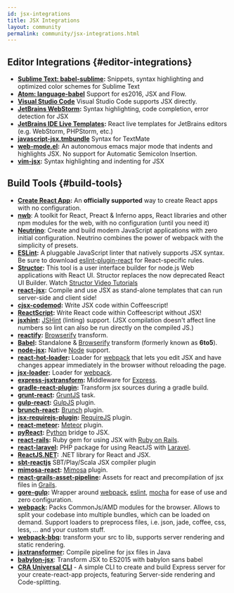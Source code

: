 ```yaml
---
id: jsx-integrations
title: JSX Integrations
layout: community
permalink: community/jsx-integrations.html
---
```


## Editor Integrations {#editor-integrations}

* **[Sublime Text: babel-sublime](https://github.com/babel/babel-sublime):** Snippets, syntax highlighting and optimized color schemes for Sublime Text
* **[Atom: language-babel](https://atom.io/packages/language-babel)** Support for es2016, JSX and Flow.
* **[Visual Studio Code](https://code.visualstudio.com/updates/vFebruary#_languages-javascript)** Visual Studio Code supports JSX directly.
* **[JetBrains WebStorm](https://www.jetbrains.com/webstorm/):** Syntax highlighting, code completion, error detection for JSX
* **[JetBrains IDE Live Templates](https://github.com/Minwe/jetbrains-react):** React live templates for JetBrains editors (e.g. WebStorm, PHPStorm, etc.)
* **[javascript-jsx.tmbundle](https://github.com/jjeising/javascript-jsx.tmbundle)** Syntax for TextMate
* **[web-mode.el](http://web-mode.org):** An autonomous emacs major mode that indents and highlights JSX. No support for Automatic Semicolon Insertion.
* **[vim-jsx](https://github.com/mxw/vim-jsx):** Syntax highlighting and indenting for JSX

## Build Tools {#build-tools}

* **[Create React App](https://github.com/facebookincubator/create-react-app):** An **officially supported** way to create React apps with no configuration.
* **[nwb](https://github.com/insin/nwb)**: A toolkit for React, Preact & Inferno apps, React libraries and other npm modules for the web, with no configuration (until you need it)
* **[Neutrino](https://neutrino.js.org/)**: Create and build modern JavaScript applications with zero initial configuration. Neutrino combines the power of webpack with the simplicity of presets.
* **[ESLint](https://eslint.org/):** A pluggable JavaScript linter that natively supports JSX syntax. Be sure to download [eslint-plugin-react](https://npmjs.com/package/eslint-plugin-react) for React-specific rules.
* **[Structor](https://www.npmjs.com/package/structor):** This tool is a user interface builder for node.js Web applications with React UI. Structor replaces the now deprecated React UI Builder. Watch [Structor Video Tutorials](https://youtu.be/z96xYa51EWI?list=PLAcaUOtEwjoR_U6eE2HQEXwkefeVESix1)
* **[react-jsx](https://github.com/bigpipe/react-jsx):** Compile and use JSX as stand-alone templates that can run server-side and client side!
* **[cjsx-codemod](https://github.com/jsdf/cjsx-codemod):** Write JSX code within Coffeescript!
* **[ReactScript](https://github.com/1j01/react-script):** Write React code within Coffeescript without JSX!
* **[jsxhint](https://npmjs.org/package/jsxhint):** [JSHint](http://jshint.com/) (linting) support. (JSX compilation doesn't affect line numbers so lint can also be run directly on the compiled JS.)
* **[reactify](https://npmjs.org/package/reactify):** [Browserify](http://browserify.org/) transform.
* **[Babel](https://babeljs.io/):** Standalone & [Browserify](http://browserify.org/) transform (formerly known as **6to5**).
* **[node-jsx](https://npmjs.org/package/node-jsx):** Native [Node](https://nodejs.org/) support.
* **[react-hot-loader](https://gaearon.github.io/react-hot-loader/):** Loader for [webpack](https://webpack.github.io/) that lets you edit JSX and have changes appear immediately in the browser without reloading the page.
* **[jsx-loader](https://npmjs.org/package/jsx-loader):** Loader for [webpack](https://webpack.github.io/).
* **[express-jsxtransform](https://www.npmjs.org/package/express-jsxtransform):** Middleware for [Express](https://www.npmjs.org/package/express).
* **[gradle-react-plugin](https://github.com/ehirsch/gradle-react-plugin):** Transform jsx sources during a gradle build.
* **[grunt-react](https://npmjs.org/package/grunt-react):** [GruntJS](https://gruntjs.com/) task.
* **[gulp-react](https://npmjs.org/package/gulp-react):** [GulpJS](https://gulpjs.com/) plugin.
* **[brunch-react](https://www.npmjs.org/package/react-brunch):** [Brunch](https://brunch.io/) plugin.
* **[jsx-requirejs-plugin](https://github.com/philix/jsx-requirejs-plugin):** [RequireJS](https://requirejs.org/) plugin.
* **[react-meteor](https://github.com/benjamn/react-meteor):** [Meteor](https://www.meteor.com/) plugin.
* **[pyReact](https://github.com/facebook/react-python):** [Python](https://www.python.org/) bridge to JSX.
* **[react-rails](https://github.com/facebook/react-rails):** Ruby gem for using JSX with [Ruby on Rails](https://rubyonrails.org/).
* **[react-laravel](https://github.com/talyssonoc/react-laravel):** PHP package for using ReactJS with [Laravel](https://laravel.com/).
* **[ReactJS.NET](https://reactjs.net/):** .NET library for React and JSX.
* **[sbt-reactjs](https://github.com/ddispaltro/sbt-reactjs)** SBT/Play/Scala JSX compiler plugin
* **[mimosa-react](https://github.com/dbashford/mimosa-react):** [Mimosa](http://mimosa.io) plugin.
* **[react-grails-asset-pipeline](https://github.com/peh/react-grails-asset-pipeline):** Assets for react and precompilation of jsx files in [Grails](https://grails.org/).
* **[gore-gulp](https://github.com/goreutils/gore-gulp):** Wrapper around [webpack](https://webpack.github.io/), [eslint](https://eslint.org/), [mocha](https://mochajs.org/) for ease of use and zero configuration.
* **[webpack](https://github.com/webpack/webpack):** Packs CommonJs/AMD modules for the browser. Allows to split your codebase into multiple bundles, which can be loaded on demand. Support loaders to preprocess files, i.e. json, jade, coffee, css, less, ... and your custom stuff.
* **[webpack-bbq](https://github.com/wenbing/webpack-bbq):** transform your src to lib, supports server rendering and static rendering.
* **[jsxtransformer](https://github.com/cronn-de/jsxtransformer):** Compile pipeline for jsx files in Java
* **[babylon-jsx](https://github.com/marionebl/babylon-jsx)**: Transform JSX to ES2015 with babylon sans babel
* **[CRA Universal CLI](https://github.com/antonybudianto/cra-universal)** - A simple CLI to create and build Express server for your create-react-app projects, featuring Server-side rendering and Code-splitting.